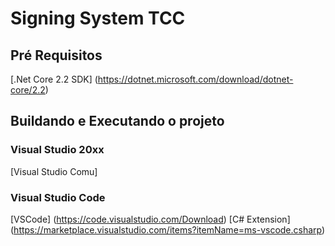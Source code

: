 # Signing System TCC

## Pré Requisitos
[.Net Core 2.2 SDK] (https://dotnet.microsoft.com/download/dotnet-core/2.2)

## Buildando e Executando o projeto

### Visual Studio 20xx
[Visual Studio Comu]

### Visual Studio Code
[VSCode] (https://code.visualstudio.com/Download)
[C# Extension] (https://marketplace.visualstudio.com/items?itemName=ms-vscode.csharp)


